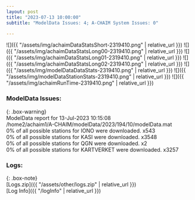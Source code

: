 ```yaml
---
layout: post
title: "2023-07-13 10:00:00"
subtitle: "ModelData Issues: 4; A-CHAIM System Issues: 0"

---
```


![]({{ "/assets/img/achaimDataStatsShort-2319410.png" | relative_url }})
![]({{ "/assets/img/achaimDataStatsLong00-2319410.png" | relative_url }})
![]({{ "/assets/img/achaimDataStatsLong01-2319410.png" | relative_url }})
![]({{ "/assets/img/achaimDataStatsLong02-2319410.png" | relative_url }})
![]({{ "/assets/img/modelDataDataStats-2319410.png" | relative_url }})
![]({{ "/assets/img/modelDataStationStats-2319410.png" | relative_url }})
![]({{ "/assets/img/achaimRunTime-2319410.png" | relative_url }})


### ModelData Issues:  
  
{: .box-warning}  
 ModelData report for 13-Jul-2023 10:15:08   
 /home2/achaim1/A-CHAIM/modelData/2023/194/10/modelData.mat   
 0% of all possible stations for IONO were downloaded. x543   
 0% of all possible stations for KASI were downloaded. x3548   
 0% of all possible stations for QGN were downloaded. x2   
 0% of all possible stations for KARTVERKET were downloaded. x3257   
  


### Logs:  
  
{: .box-note}  
[Logs.zip]({{ "/assets/other/logs.zip" | relative_url }})  
[Log Info]({{ "/logInfo" | relative_url }})  
